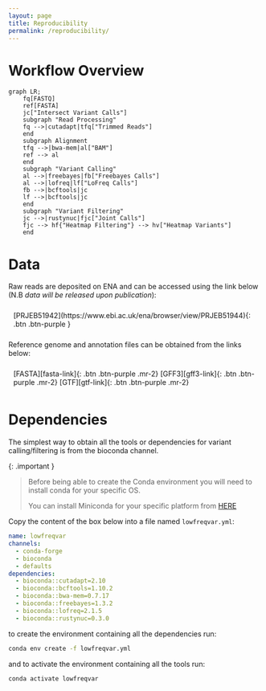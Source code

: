 ```yaml
---
layout: page
title: Reproducibility
permalink: /reproducibility/
---
```


# Workflow Overview

```mermaid
graph LR;
    fq[FASTQ]
    ref[FASTA]
    jc["Intersect Variant Calls"]
    subgraph "Read Processing"
    fq -->|cutadapt|tfq["Trimmed Reads"]
    end
    subgraph Alignment
    tfq -->|bwa-mem|al["BAM"]
    ref --> al
    end
    subgraph "Variant Calling"
    al -->|freebayes|fb["Freebayes Calls"]
    al -->|lofreq|lf["LoFreq Calls"]
    fb -->|bcftools|jc
    lf -->|bcftools|jc
    end
    subgraph "Variant Filtering"
    jc -->|rustynuc|fjc["Joint Calls"]
    fjc --> hf{"Heatmap Filtering"} --> hv["Heatmap Variants"]
    end
```

# Data

Raw reads  are deposited on ENA and can be accessed using the link below (N.B *data will be released upon publication*):

<span style="align-items: center; justify-content: center; display: flex; padding: 10px">
[PRJEB51942](https://www.ebi.ac.uk/ena/browser/view/PRJEB51944){: .btn .btn-purple }
</span>

Reference genome and annotation files can be obtained from the links below:

<span style="align-items: center; justify-content: center; display: flex; padding: 10px;">
[FASTA][fasta-link]{: .btn .btn-purple .mr-2}
[GFF3][gff3-link]{: .btn .btn-purple .mr-2}
[GTF][gtf-link]{: .btn .btn-purple .mr-2}
</span>


# Dependencies

The simplest way to obtain all the tools or dependencies for variant calling/filtering is from the bioconda channel.

{: .important }
> Before being able to create the Conda environment you will need to install conda for your specific OS.
>
> You can install Miniconda for your specific platform from [HERE][conda-link]


Copy the content of the box below into a file named `lowfreqvar.yml`:

```yaml
name: lowfreqvar
channels:
  - conda-forge
  - bioconda
  - defaults
dependencies:
  - bioconda::cutadapt=2.10
  - bioconda::bcftools=1.10.2
  - bioconda::bwa-mem=0.7.17
  - bioconda::freebayes=1.3.2
  - bioconda::lofreq=2.1.5
  - bioconda::rustynuc=0.3.0
```

to create the environment containing all the dependencies run:

```bash
conda env create -f lowfreqvar.yml
```

and to activate the environment containing all the tools run:

```bash
conda activate lowfreqvar
```

[fasta-link]: ftp://ftp.ensemblgenomes.org/pub/bacteria/release-46/fasta/bacteria_3_collection/clostridium_beijerinckii_ncimb_8052/dna/Clostridium_beijerinckii_ncimb_8052.ASM1696v1.dna_sm.toplevel.fa.gz


[gff3-link]: ftp://ftp.ensemblgenomes.org/pub/bacteria/release-46/gff3/bacteria_3_collection/clostridium_beijerinckii_ncimb_8052/Clostridium_beijerinckii_ncimb_8052.ASM1696v1.46.gff3.gz


[gtf-link]: ftp://ftp.ensemblgenomes.org/pub/bacteria/release-46/gtf/bacteria_3_collection/clostridium_beijerinckii_ncimb_8052/Clostridium_beijerinckii_ncimb_8052.ASM1696v1.46.gtf.gz

[conda-link]: https://docs.conda.io/en/latest/miniconda.html
